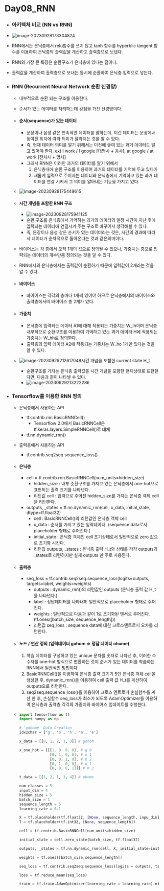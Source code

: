 # Day08_RNN



- ### 아키텍처 비교 (NN vs RNN)

- ![image-20230928173304824](Day08_RNN.assets/image-20230928173304824.png)

- RNN에서는 은닉층에서 relu함수를 쓰지 않고 tanh 함수를 hyperblic tangent 함수를 이용하여 은닉층의 출력값을 계산하고 출력층으로 보낸다.
- RNN의 가장 큰 특징은 순환구조가 은닉층에 있다는 점이다.
- 출력값을 계산하여 출력층으로 보내는 동시에 순환하여 은닉층 입력으로 넣는다.



- ### RNN (Recurrent Neural Network 순환 신경망)

  - 내부적으로 순환 되는 구조를 이용한다.

  - 순서가 있는 데이터를 처리하는데 강점을 가진 신경망이다.

  - #### 순서(sequence)가 있는 데이터

    - 문장이나 음성 같은 연속적인 데이터를 말하는데, 이런 데이터는 문장에서 놓여진 위치에 따라 의미가 달라지는 것을 알 수 있다.
    - 즉, 현재 데이터 의미를 알기 위해서는 이전에 놓여 있는 과거 데이터도 알고 있어야 한다.
      ex) I work / I google [대명사 + 동사], at google / at work [전치사 + 명사]
    - 그래서 RNN은 이러한 과거의 데이터를 알기 위해서
      1. 은닉층내에 순환 구조를 이용하여 과거의 데이터를 기억해 두고 있다가
      2. 새롭게 입력으로 주어지는 데이터와 은닉층에서 기억하고 있는 과거 데이터를 연결 시켜서 그 의미를 알아내는 기능을 가지고 있다.

  - ![image-20230928175449615](Day08_RNN.assets/image-20230928175449615.png)

  - #### 시간 개념을 포함한 RNN 구조

    - ![image-20230928175941125](Day08_RNN.assets/image-20230928175941125.png)
    - 순환 구조를 은닉층에서 기억하는 과거의 데이터와 일정 시간이 지난 후에 입력되는 데이터에 연결시켜 주는 구조로 바꾸어서 생각해볼 수 있다.
    - 즉, 문장이나 음성 같은 순서가 있는 데이터라는 것은, 시간의 경과에 따라서 데이터가 순차적으로 들어온다는 것과 같은의미이다. 

  - 바이어스는 각 층에서 오직 1개의 값으로 정의될 수 있으나, 가중치는  층으로 입력되는 데이터의 개수만큼 정의되는 것을 알 수 있다.

  - RNN에서의 은닉층에서는 출력값이 순환하기 때문에 입력값이 2개라는 것을 알 수 있다.

  - #### 바이어스

    - 바이어스는 각각의 층마다 1개씩 있어야 하므로 은닉층에서의 바이어스와 출력층에서의 바이어스 총 2개가 있다.

  - #### 가중치

    - 은닉층에 입력되는 데이터 A1에 대해 적용되는 가중치는 W_ih이며 은닉층 내부적으로 순환구조를 이용하여 기억하고 있는 과거 데이터 H에 적용되는 가중치는 W_hh로 정의한다.
    - 출력층의 입력 데이터 A2에 적용되는 가중치는 W_ho 1개만 있다는 것을 알 수 있다.

  - ![image-20230929212617048](Day08_RNN.assets/image-20230929212617048.png)시간 개념을 포함한 current state H_t

    - 순환구조를 가지는 은닉층 출력값을 시간 개념을 포함한 현재상태로 표현한다면, 다음과 같이 나타낼 수 있다.
    - ![image-20230929213222286](Day08_RNN.assets/image-20230929213222286.png)
  



- ### Tensorflow를 이용한 RNN 정의

  - 은닉층에서 사용하는 API 

    - tf.contrib.rnn.BasicRNNCell()
      - Tensorflow 2.0에서 BasicRNNCell은 tf.keras.layers.SimpleRNNCell()로 대체
    - tf.nn.dynamic_rnn()

  - 출력층에서 사용하는 API

    - tf.contrib.seq2seq.sequence_loss()

  - #### 은닉층

    - cell = tf.contrib.rnn.BasicRNNCell(num_units=hidden_size)
      - hidden_size : 내부 순환구조를 가지고 있는 은닉층에서 one-hot으로 표현되는 출력 크기를 나타낸다.
      - 리턴값 cell : 입력으로 주어진 hidden_size를 가지는 은닉층 객체 cell을 리턴한다.
    - outputs, _states = tf.nn.dynamic_rnn(cell, x_data, initial_state, dtype=tf.float32)
      - cell : BasicRNNCell()의 리턴값인 은닉층 객체 cell
      - x_data : 순서를 가지고 있는 입력데이터. (sequence data로서 placeholder 형태로 주어진다.)
      - initial_state : 은닉층 객체인 cell 초기상태로서 일반적으로 zero 값으로 초기화 시킨다.
      - 리턴값 outputs, _states : 은닉층 출력 H_t와 상태를 각각 outputs과 _states로 리턴하지만 실제 outputs 만 주로 사용된다.

  - #### 출력층

    - seq_loss = tf.contrib.seq2seq.sequence_loss(logits=outputs, targets=label, weights=weights)
      - outputs : dynamic_rnn()의 리턴값인 outputs (은닉층 출력 값 H_t를 나타낸다.)
      - label : 정답데이터를 나타내며 일반적으로 placeholder 형태로 주어진다.
      - weights : 일반적으로 다음과 같이 1로 초기화된 텐서로 주어진다.(tf.ones([batch_size, sequence_length]))
      - 리턴값 seq_loss : sequence data에 대한 크로스엔트로피 오차를 리턴한다.

  - #### 노드 / 연산 정의 (입력데이터 gohom => 정답 데이터 ohome)

    1. 학습 데이터를 구성하고 있는 unique 문자를 숫자로 나타낸 후, 이러한 수수자를 one-hot 방식으로 변환하는 것이 순서가 있는 데이터를 학습하는 RNN에서 일반적인 방법이다.
    2. BasicRNNCell()을 이용하여 은닉층 출력 크기가 5인 은닉층 객체 cell을 생성한 후, dynamic_rnn()을 이용하여 cell 출력 값 H_t를 계산하여 outputs으로 리턴한다.
    3. seq2seq.sequence_loss()를 이용하여 크로스 엔트로피 손실함수를 계산 한 후, 손실함수 seq_loss가 최소가 되도록 AdamOptimizer를 이용하여 은닉층과 출력층 각각의 가중치와 바이어스 업데이트를 수행한다.

  - ``` python
    import tensorflow as tf
    import numpy as np
    
    # 'gohome' Data Creation
    idx2char = ['g', 'o', 'h', 'm', 'e'] 
    
    x_data = [[0, 1, 2, 1, 3]] # gohom
    
    x_one_hot = [[[1. 0. 0. 0], # g 0
                  [0, 1, 0, 0], # o 1
                  [0, 0, 1, 0], # h 2
                  [0, 1, 0, 0], # o 1
                  [0, 0, 0, 1]]] # m 3
    
    t_data = [[1, 2, 1, 3, 4]] # ohome
    
    num_classes = 5
    input_dim = 4
    hidden_size = 5 
    batch_size = 1
    sequence_length = 5
    learning_rate = 0.1
    
    X = tf.placeholder(tf.float32, [None, sequence_length, inpu_dim])
    T = tf.placeholder(tf.int32, [None, sequence_length])
    
    cell = tf.contrib.BasicRNNCell(num_units=hidden_size)
    
    initial_state = cell.zero_state(batch_size, tf.float32)
    
    outputs, _states = tf.nn.dynamic_rnn(cell, X, initial_state=initial_state, dtype=tf.float32)
    
    weights = tf.ones([batch_size,sequence_length])
    
    seq_loss = tf.contrib.seq2seq.sequence_loss(logits = outputs, targets = T, weights = weights)
    
    loss = tf.reduce_mean(seq_loss)
    
    train = tf.train.AdamOptimizer(learning_rate = learning_rate).minimize(loss)
    ```

    
